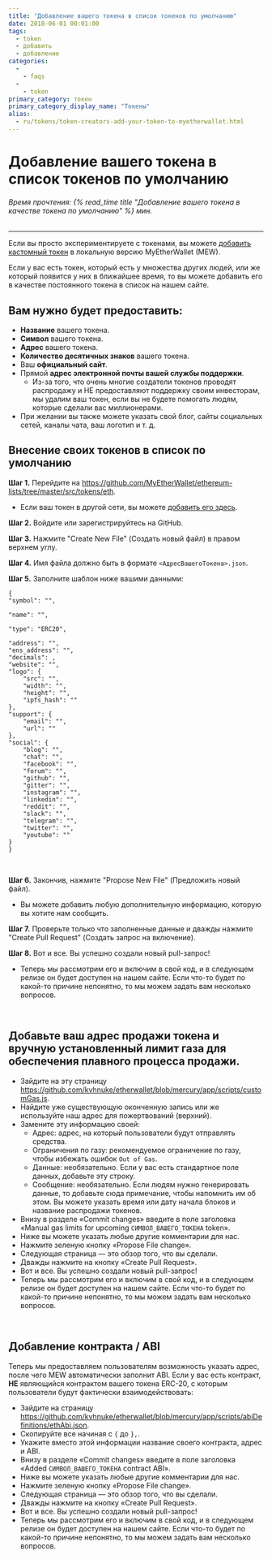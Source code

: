 ```yaml
---
title: "Добавление вашего токена в список токенов по умолчанию"
date: 2018-06-01 00:01:00
tags:
  - token
  - добавить
  - добавление
categories:
  - 
    - faqs
  - 
    - token
primary_category: токен
primary_category_display_name: "Токены"
alias:
  - ru/tokens/token-creators-add-your-token-to-myetherwallet.html
---
```


# __Добавление вашего токена в список токенов по умолчанию__
###### Время прочтения: {% read_time title "Добавление вашего токена в качестве токена по умолчанию" %} мин.
***

Если вы просто экспериментируете с токенами, вы можете [добавить кастомный токен](/@@@@@@/tokens/how-to-add-custom-token/) в локальную версию MyEtherWallet (MEW).

Если у вас есть токен, который есть у множества других людей, или же который появится у них в ближайшее время, то вы можете добавить его в качестве постоянного токена в список на нашем сайте.



## __Вам нужно будет предоставить:__

* **Название** вашего токена.
* **Символ** вашего токена.
* **Адрес** вашего токена.
* **Количество десятичных знаков** вашего токена.
* Ваш **официальный сайт**.
* Прямой **адрес электронной почты вашей службы поддержки**.
    * Из-за того, что очень многие создатели токенов проводят распродажу и НЕ предоставляют поддержку своим инвесторам, мы удалим ваш токен, если вы не будете помогать людям, которые сделали вас миллионерами.
* При желании вы также можете указать свой блог, сайты социальных сетей, каналы чата, ваш логотип и т. д.



## __Внесение своих токенов в список по умолчанию__



**Шаг 1.** Перейдите на https://github.com/MyEtherWallet/ethereum-lists/tree/master/src/tokens/eth.

 * Если ваш токен в другой сети, вы можете [добавить его здесь](https://github.com/MyEtherWallet/ethereum-lists/tree/master/src/tokens).



**Шаг 2.** Войдите или зарегистрируйтесь на GitHub.



**Шаг 3.** Нажмите "Create New File" (Создать новый файл) в правом верхнем углу.



**Шаг 4.** Имя файла должно быть в формате `<АдресВашегоТокена>.json`.



**Шаг 5.** Заполните шаблон ниже вашими данными:

    {
    "symbol": "",
    
    "name": "",
    
    "type": "ERC20",
    
    "address": "",
    "ens_address": "",
    "decimals": ,
    "website": "",
    "logo": {
        "src": "",
        "width": "",
        "height": "",
        "ipfs_hash": ""
    },
    "support": {
        "email": "",
        "url": ""
    },
    "social": {
        "blog": "",
        "chat": "",
        "facebook": "",
        "forum": "",
        "github": "",
        "gitter": "",
        "instagram": "",
        "linkedin": "",
        "reddit": "",
        "slack": "",
        "telegram": "",
        "twitter": "",
        "youtube": ""
    }
    }

<br>



**Шаг 6.** Закончив, нажмите "Propose New File" (Предложить новый файл).



* Вы можете добавить любую дополнительную информацию, которую вы хотите нам сообщить.



**Шаг 7.** Проверьте только что заполненные данные и дважды нажмите "Create Pull Request" (Создать запрос на включение).



**Шаг 8.** Вот и все. Вы успешно создали новый pull-запрос!

* Теперь мы рассмотрим его и включим в свой код, и в следующем релизе он будет доступен на нашем сайте. Если что-то будет по какой-то причине непонятно, то мы можем задать вам несколько вопросов.

<br>

## __Добавьте ваш адрес продажи токена и вручную установленный лимит газа для обеспечения плавного процесса продажи.__
* Зайдите на эту страницу https://github.com/kvhnuke/etherwallet/blob/mercury/app/scripts/customGas.js.
* Найдите уже существующую оконченную запись или же используйте наш адрес для пожертвований (верхний).
* Замените эту информацию своей:
    * Адрес: адрес, на который пользователи будут отправлять средства.
    * Ограничения по газу: рекомендуемое ограничение по газу, чтобы избежать ошибок `Out of Gas`.
    * Данные: необязательно. Если у вас есть стандартное поле данных, добавьте эту строку.
    * Сообщение: необязательно. Если людям нужно генерировать данные, то добавьте сюда примечание, чтобы напомнить им об этом. Вы можете указать время или дату начала блоков и название распродажи токенов.
* Внизу в разделе «Commit changes» введите в поле заголовка «Manual gas limits for upcoming `СИМВОЛ_ВАШЕГО_ТОКЕНА` token».
* Ниже вы можете указать любые другие комментарии для нас.
* Нажмите зеленую кнопку «Propose File change».
* Следующая страница — это обзор того, что вы сделали.
* Дважды нажмите на кнопку «Create Pull Request».
* Вот и все. Вы успешно создали новый pull-запрос!
* Теперь мы рассмотрим его и включим в свой код, и в следующем релизе он будет доступен на нашем сайте. Если что-то будет по какой-то причине непонятно, то мы можем задать вам несколько вопросов.

<br>

## __Добавление контракта / ABI__
Теперь мы предоставляем пользователям возможность указать адрес, после чего MEW автоматически заполнит ABI. Если у вас есть контракт, **НЕ** являющийся контрактом вашего токена ERC-20, с которым пользователи будут фактически взаимодействовать:

* Зайдите на страницу https://github.com/kvhnuke/etherwallet/blob/mercury/app/scripts/abiDefinitions/ethAbi.json.
* Скопируйте все начиная с `{` до `},`.
* Укажите вместо этой информации название своего контракта, адрес и ABI.
* Внизу в разделе «Commit changes» введите в поле заголовка «Added `СИМВОЛ_ВАШЕГО_ТОКЕНА` contract ABI».
* Ниже вы можете указать любые другие комментарии для нас.
* Нажмите зеленую кнопку «Propose File change».
* Следующая страница — это обзор того, что вы сделали.
* Дважды нажмите на кнопку «Create Pull Request».
* Вот и все. Вы успешно создали новый pull-запрос!
* Теперь мы рассмотрим его и включим в свой код, и в следующем релизе он будет доступен на нашем сайте. Если что-то будет по какой-то причине непонятно, то мы можем задать вам несколько вопросов.